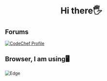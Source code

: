 <h1 align="center">Hi there🖐</h1>
<p align="center">
  
  <h2>Forums</h2>
  <a href="https://www.codechef.com/users/solar_hares_31">
    <img src="https://img.shields.io/badge/CodeChef-%23964B00.svg?style=for-the-badge&logo=CodeChef&logoColor=white" alt="CodeChef Profile">
</a>
 <h2>Browser, I am using🖥</h2>
  <img src="https://www.vectorlogo.zone/logos/microsoft_edge/microsoft_edge-ar21.svg" alt="Edge">
</p>
